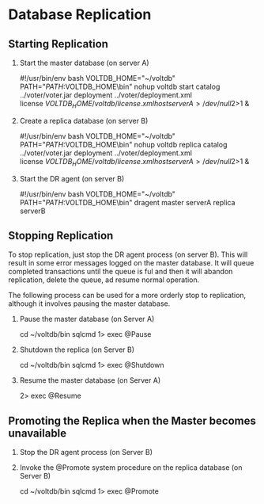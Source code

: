 # Database Replication #

## Starting Replication ##

1) Start the master database (on server A)

    #!/usr/bin/env bash
    VOLTDB_HOME="~/voltdb"
    PATH="$PATH:$VOLTDB_HOME\bin"
    nohup voltdb start catalog ../voter/voter.jar deployment ../voter/deployment.xml \
        license $VOLTDB_HOME/voltdb/license.xml host serverA > /dev/null 2>$1 &
    

2) Create a replica database (on server B)

    #!/usr/bin/env bash
    VOLTDB_HOME="~/voltdb"
    PATH="$PATH:$VOLTDB_HOME\bin"
    nohup voltdb replica catalog ../voter/voter.jar deployment ../voter/deployment.xml \
        license $VOLTDB_HOME/voltdb/license.xml host serverA > /dev/null 2>$1 &


3) Start the DR agent (on server B)

    #!/usr/bin/env bash
    VOLTDB_HOME="~/voltdb"
    PATH="$PATH:$VOLTDB_HOME\bin"
    dragent master serverA replica serverB

## Stopping Replication ##

To stop replication, just stop the DR agent process (on server B).  This will result in some error messages logged on the master database.  It will queue completed transactions until the queue is ful and then it will abandon replication, delete the queue, ad resume normal operation.

The following process can be used for a more orderly stop to replication, although it involves pausing the master database.

1) Pause the master database (on Server A)

    cd ~/voltdb/bin
    sqlcmd
    1> exec @Pause

2) Shutdown the replica (on Server B)

    cd ~/voltdb/bin
    sqlcmd
    1> exec @Shutdown

3) Resume the master database (on Server A)

    2> exec @Resume

## Promoting the Replica when the Master becomes unavailable ##

1) Stop the DR agent process (on Server B)

2) Invoke the @Promote system procedure on the replica database (on Server B)

    cd ~/voltdb/bin
    sqlcmd
    1> exec @Promote
